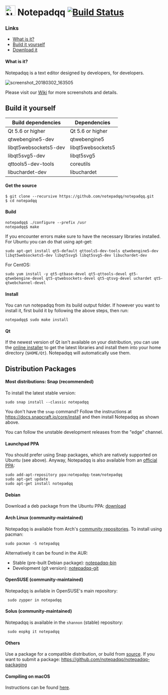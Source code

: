 # <img src="https://user-images.githubusercontent.com/4319621/36906314-e3f99680-1e35-11e8-90fd-f959c9641f36.png" alt="Notepadqq" width="32" height="32" /> Notepadqq [![Build Status](https://travis-ci.com/notepadqq/notepadqq.svg?branch=master)](https://travis-ci.com/notepadqq/notepadqq)

### Links

* [What is it?](#what-is-it)
* [Build it yourself](#build-it-yourself)
* [Download it](#distribution-packages)

#### What is it?

Notepadqq is a text editor designed by developers, for developers. 

![screenshot_20180302_163505](https://notepadqq.com/s/images/snapshot1.png)

Please visit our [Wiki](https://github.com/notepadqq/notepadqq/wiki) for more screenshots and details.

Build it yourself
-----

| Build dependencies    | Dependencies      |
|-----------------------|-------------------|
| Qt 5.6 or higher      | Qt 5.6 or higher  |
| qtwebengine5-dev      | qtwebengine5      |
| libqt5websockets5-dev | libqt5websockets5 |
| libqt5svg5-dev        | libqt5svg5        |
| qttools5-dev-tools    | coreutils         |
| libuchardet-dev       | libuchardet       |

#### Get the source

    $ git clone --recursive https://github.com/notepadqq/notepadqq.git
    $ cd notepadqq

#### Build

    notepadqq$ ./configure --prefix /usr
    notepadqq$ make
    
If you encounter errors make sure to have the necessary libraries installed. For Ubuntu you can do that using apt-get:

    sudo apt-get install qt5-default qttools5-dev-tools qtwebengine5-dev libqt5websockets5-dev libqt5svg5 libqt5svg5-dev libuchardet-dev

For CentOS:

    sudo yum install -y qt5-qtbase-devel qt5-qttools-devel qt5-qtwebengine-devel qt5-qtwebsockets-devel qt5-qtsvg-devel uchardet qt5-qtwebchannel-devel
    
#### Install

You can run notepadqq from its build output folder. If however you want to install it, first build it
by following the above steps, then run:

    notepadqq$ sudo make install

#### Qt

If the newest version of Qt isn't available on your distribution, you can use the [online installer](http://www.qt.io/download-open-source) to get the latest libraries and install them into your home directory (`$HOME/Qt`). Notepadqq will automatically use them.

Distribution Packages
---------------------

#### Most distributions: Snap (recommended)

To install the latest stable version:

    sudo snap install --classic notepadqq

You don't have the `snap` command? Follow the instructions at https://docs.snapcraft.io/core/install and then install Notepadqq as shown above.

You can follow the unstable development releases from the "edge" channel.

#### Launchpad PPA
You should prefer using Snap packages, which are natively supported on Ubuntu (see above). Anyway, Notepadqq is also available from an [official PPA](https://launchpad.net/~notepadqq-team/+archive/ubuntu/notepadqq):

    sudo add-apt-repository ppa:notepadqq-team/notepadqq
    sudo apt-get update
    sudo apt-get install notepadqq

#### Debian
Download a deb package from the Ubuntu PPA: [download](https://launchpad.net/~notepadqq-team/+archive/ubuntu/notepadqq/+packages)

#### Arch Linux (community-maintained)
Notepadqq is available from Arch's [community repositories](https://www.archlinux.org/packages/community/x86_64/notepadqq/). To install using pacman:

    sudo pacman -S notepadqq

Alternatively it can be found in the AUR:

 * Stable (pre-built Debian package): [notepadqq-bin](https://aur.archlinux.org/packages/notepadqq-bin/)
 * Development (git version): [notepadqq-git](https://aur.archlinux.org/packages/notepadqq-git/)

#### OpenSUSE (community-maintained)
Notepadqq is avilable in OpenSUSE's main repository:

     sudo zypper in notepadqq
     
#### Solus (community-maintained)
Notepadqq is available in the `shannon` (stable) repository:

     sudo eopkg it notepadqq

#### Others
Use a package for a compatible distribution, or build from [source](https://github.com/notepadqq/notepadqq.git).
If you want to submit a package: https://github.com/notepadqq/notepadqq-packaging

#### Compiling on macOS
Instructions can be found [here](https://github.com/notepadqq/notepadqq/wiki/Compiling-Notepadqq-on-macOS).
